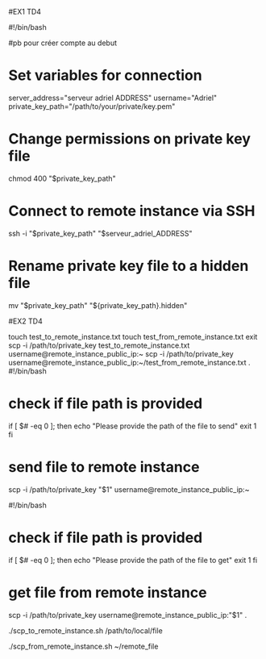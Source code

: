 #EX1 TD4

#!/bin/bash

#pb pour créer compte au debut

# Set variables for connection
server_address="serveur adriel ADDRESS"
username="Adriel"
private_key_path="/path/to/your/private/key.pem"

# Change permissions on private key file
chmod 400 "$private_key_path"

# Connect to remote instance via SSH
ssh -i "$private_key_path" "$serveur_adriel_ADDRESS"

# Rename private key file to a hidden file
mv "$private_key_path" "${private_key_path}.hidden"


#EX2 TD4


touch test_to_remote_instance.txt
touch test_from_remote_instance.txt
exit
scp -i /path/to/private_key test_to_remote_instance.txt username@remote_instance_public_ip:~
scp -i /path/to/private_key username@remote_instance_public_ip:~/test_from_remote_instance.txt .
#!/bin/bash

# check if file path is provided
if [ $# -eq 0 ]; then
    echo "Please provide the path of the file to send"
    exit 1
fi

# send file to remote instance
scp -i /path/to/private_key "$1" username@remote_instance_public_ip:~

#!/bin/bash

# check if file path is provided
if [ $# -eq 0 ]; then
    echo "Please provide the path of the file to get"
    exit 1
fi

# get file from remote instance
scp -i /path/to/private_key username@remote_instance_public_ip:"$1" .

./scp_to_remote_instance.sh /path/to/local/file

./scp_from_remote_instance.sh ~/remote_file
